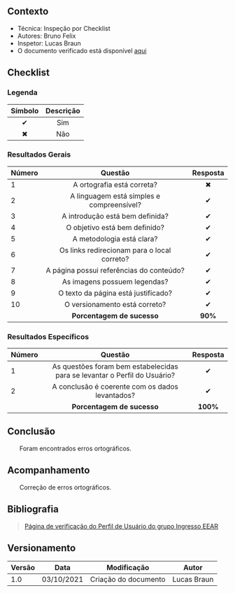 ## Contexto	
 - Técnica: Inspeção por Checklist
 - Autores: Bruno Felix
 - Inspetor: Lucas Braun
 - O documento verificado está disponível [aqui](../../base/analise_de_tarefas/perfil_do_usuario.md)

## Checklist

### Legenda 

|Símbolo|Descrição|
|:-:|:-:|
|✔|Sim|
|✖|Não|

### Resultados Gerais
|Número|Questão|Resposta|
|:-|:-:|:-:|
|1|A ortografia está correta?|✖|
|2|A linguagem está simples e compreensível?|✔|
|3|A introdução está bem definida?|✔|
|4|O objetivo está bem definido?|✔|
|5|A metodologia está clara?|✔|
|6|Os links redirecionam para o local correto?|✔|
|7|A página possui referências do conteúdo?|✔|
|8|As imagens possuem legendas?|✔|
|9|O texto da página está justificado?|✔|
|10|O versionamento está correto?|✔|
||**Porcentagem de sucesso**|**90%**|

### Resultados Específicos
|Número|Questão|Resposta|
|:-|:-:|:-:|
|1|As questões foram bem estabelecidas para se levantar o Perfil do Usuário?|✔|
|2|A conclusão é coerente com os dados levantados?|✔|
||**Porcentagem de sucesso**|**100%**|

## Conclusão

&emsp;&emsp;Foram encontrados erros ortográficos.

## Acompanhamento

&emsp;&emsp;Correção de erros ortográficos.

## Bibliografia
> [Página de verificação do Perfil de Usuário do grupo Ingresso EEAR](https://interacao-humano-computador.github.io/2020.2-Ingresso.eear/analise/verificacao/perfil-do-usuario/)

## Versionamento

|Versão|Data|Modificação|Autor|
|--|--|--|--|
|1.0|03/10/2021|Criação do documento|Lucas Braun|
